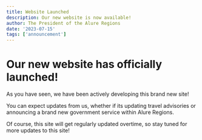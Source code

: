 ```yaml
---
title: Website Launched
description: Our new website is now available!
author: The President of the Alure Regions
date: '2023-07-15'
tags: ['announcement']
---
```

# Our new website has officially launched!
As you have seen, we have been actively developing this brand new site!

You can expect updates from us, whether if its updating travel advisories or announcing a brand new government service within Alure Regions.

Of course, this site will get regularly updated overtime, so stay tuned for more updates to this site!
